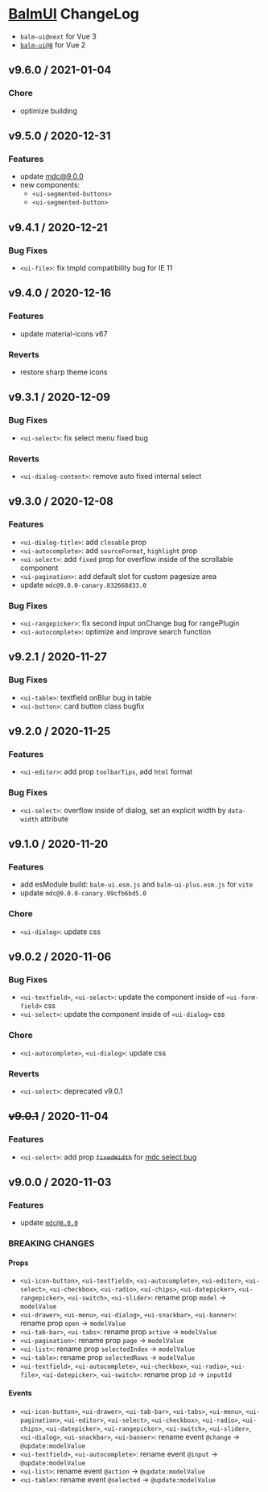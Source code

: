 # [BalmUI](https://next-material.balmjs.com) ChangeLog

- `balm-ui@next` for Vue 3
- [`balm-ui@8`](https://github.com/balmjs/balm-ui/tree/8.x) for Vue 2

## v9.6.0 / 2021-01-04

### Chore

- optimize building

## v9.5.0 / 2020-12-31

### Features

- update [mdc@9.0.0](https://github.com/material-components/material-components-web/blob/master/CHANGELOG.md#900-2020-12-29)
- new components:
  - `<ui-segmented-buttons>`
  - `<ui-segmented-button>`

## v9.4.1 / 2020-12-21

### Bug Fixes

- `<ui-file>`: fix tmpId compatibility bug for IE 11

## v9.4.0 / 2020-12-16

### Features

- update material-icons v67

### Reverts

- restore sharp theme icons

## v9.3.1 / 2020-12-09

### Bug Fixes

- `<ui-select>`: fix select menu fixed bug

### Reverts

- `<ui-dialog-content>`: remove auto fixed internal select

## v9.3.0 / 2020-12-08

### Features

- `<ui-dialog-title>`: add `closable` prop
- `<ui-autocomplete>`: add `sourceFormat`, `highlight` prop
- `<ui-select>`: add `fixed` prop for overflow inside of the scrollable component
- `<ui-pagination>`: add default slot for custom pagesize area
- update `mdc@9.0.0-canary.832668d33.0`

### Bug Fixes

- `<ui-rangepicker>`: fix second input onChange bug for rangePlugin
- `<ui-autocomplete>`: optimize and improve search function

## v9.2.1 / 2020-11-27

### Bug Fixes

- `<ui-table>`: textfield onBlur bug in table
- `<ui-button>`: card button class bugfix

## v9.2.0 / 2020-11-25

### Features

- `<ui-editor>`: add prop `toolbarTips`, add `html` format

### Bug Fixes

- `<ui-select>`: overflow inside of dialog, set an explicit width by `data-width` attribute

## v9.1.0 / 2020-11-20

### Features

- add esModule build: `balm-ui.esm.js` and `balm-ui-plus.esm.js` for `vite`
- update `mdc@9.0.0-canary.99cfb6bd5.0`

### Chore

- `<ui-dialog>`: update css

## v9.0.2 / 2020-11-06

### Bug Fixes

- `<ui-textfield>`, `<ui-select>`: update the component inside of `<ui-form-field>` css
- `<ui-select>`: update the component inside of `<ui-dialog>` css

### Chore

- `<ui-autocomplete>`, `<ui-dialog>`: update css

### Reverts

- `<ui-select>`: deprecated v9.0.1

## <del>v9.0.1</del> / 2020-11-04

### Features

- `<ui-select>`: add prop <del>`fixedWidth`</del> for [mdc select bug](https://github.com/material-components/material-components-web/issues/5590)

## v9.0.0 / 2020-11-03

### Features

- update [`mdc@8.0.0`](https://github.com/material-components/material-components-web/blob/master/CHANGELOG.md#800-2020-11-02)

### BREAKING CHANGES

#### Props

- `<ui-icon-button>`, `<ui-textfield>`, `<ui-autocomplete>`, `<ui-editor>`, `<ui-select>`, `<ui-checkbox>`, `<ui-radio>`, `<ui-chips>`, `<ui-datepicker>`, `<ui-rangepicker>`, `<ui-switch>`, `<ui-slider>`: rename prop `model` -> `modelValue`
- `<ui-drawer>`, `<ui-menu>`, `<ui-dialog>`, `<ui-snackbar>`, `<ui-banner>`: rename prop `open` -> `modelValue`
- `<ui-tab-bar>`, `<ui-tabs>`: rename prop `active` -> `modelValue`
- `<ui-pagination>`: rename prop `page` -> `modelValue`
- `<ui-list>`: rename prop `selectedIndex` -> `modelValue`
- `<ui-table>`: rename prop `selectedRows` -> `modelValue`
- `<ui-textfield>`, `<ui-autocomplete>`, `<ui-checkbox>`, `<ui-radio>`, `<ui-file>`, `<ui-datepicker>`, `<ui-switch>`: rename prop `id` -> `inputId`

#### Events

- `<ui-icon-button>`, `<ui-drawer>`, `<ui-tab-bar>`, `<ui-tabs>`, `<ui-menu>`, `<ui-pagination>`, `<ui-editor>`, `<ui-select>`, `<ui-checkbox>`, `<ui-radio>`, `<ui-chips>`, `<ui-datepicker>`, `<ui-rangepicker>`, `<ui-switch>`, `<ui-slider>`, `<ui-dialog>`, `<ui-snackbar>`, `<ui-banner>`: rename event `@change` -> `@update:modelValue`
- `<ui-textfield>`, `<ui-autocomplete>`: rename event `@input` -> `@update:modelValue`
- `<ui-list>`: rename event `@action` -> `@update:modelValue`
- `<ui-table>`: rename event `@selected` -> `@update:modelValue`
